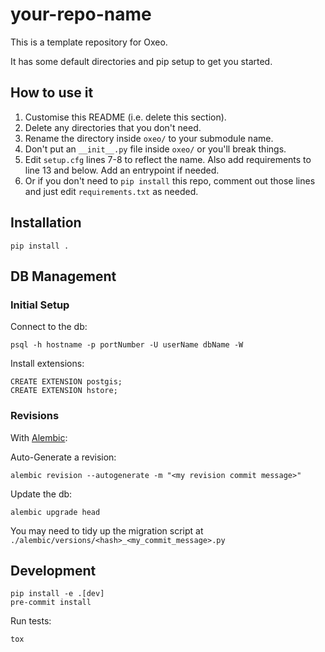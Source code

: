 # your-repo-name
This is a template repository for Oxeo.

It has some default directories and pip setup to get you started.

## How to use it
1. Customise this README (i.e. delete this section).
2. Delete any directories that you don't need.
3. Rename the directory inside `oxeo/` to your submodule name.
4. Don't put an `__init__.py` file inside `oxeo/` or you'll break things.
5. Edit `setup.cfg` lines 7-8 to reflect the name. Also add requirements to line 13 and below. Add an entrypoint if needed.
6. Or if you don't need to `pip install` this repo, comment out those lines and just edit `requirements.txt` as needed.

## Installation
```
pip install .
```

## DB Management

### Initial Setup

Connect to the db:

    psql -h hostname -p portNumber -U userName dbName -W

Install extensions:

    CREATE EXTENSION postgis;
    CREATE EXTENSION hstore;


### Revisions

With [Alembic](https://alembic.sqlalchemy.org/en/latest/tutorial.html#the-migration-environment):

Auto-Generate a revision:

    alembic revision --autogenerate -m "<my revision commit message>"

Update the db:

    alembic upgrade head

You may need to tidy up the migration script at `./alembic/versions/<hash>_<my_commit_message>.py`


## Development
```
pip install -e .[dev]
pre-commit install
```

Run tests:
```
tox
```
